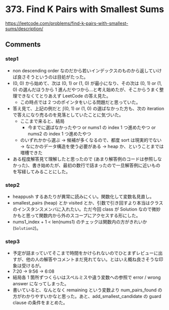 # 373. Find K Pairs with Smallest Sums

https://leetcode.com/problems/find-k-pairs-with-smallest-sums/description/

## Comments

### step1

*   non descending order なのだから若いインデックスのものから返していけば良さそうというのは目処がたった。
*   (0, 0) から始めて、次は (0, 1) or (1, 0) が最小になり、その次は (0, 1) or (1, 0) の選んだほうから 1 進んだやつから…と考え始めたが、そこからうまく整理できなくてとりあえず LeetCode の答え見た。
    *   この時点では 2 つのポインタをいじる問題だと思っていた。
*   答え見て、上記の例だと ∫(0, 1) or (1, 0) の選ばなかった方も、次の iteration で答えになり売るのを見落としていたことに気づいた。
    *   ここまで来ると、結局
        *   今までに選ばなかったやつ or nums1 の index 1 つ進めたやつ or nums2 の index 1 つ進めたやつ
    *   のいずれかから選ぶ -> 候補が多くなるので、都度 sort は現実的でない -> なにかのデータ構造を使う必要がある -> heap か、ということまでは増槽できた
*   ある程度解答見て理解したと思ったので (あまり解答例のコードは参照しなかった)、書き始めたが、最初の数行で詰まったので一旦解答例に近いものを写経してみることにした。

### step2

*   heappush するあたりが異常に読みにくい。関数化して変数名見直し。
*   smallest_pairs (heap) とか visited とか、引数で引き回すより本当はクラスのインスタンスメンバに入れたい。ただ今回 class が Solution なので微妙かもと思って関数内から外のスコープにアクセスする形にした。
*   nums1_index + 1 < len(nums1) のチェックは関数内の方がきれいか (`Solution2`)。

### step3

*   予定が詰まっていてそこまで時間をかけられないのでひとまずレビューに出すが、他の人の解答やコメントまだ見れてない。とはいえ概ね良さそうな印象は受けるが。
*   7:20 -> 9:56 -> 6:08
*   結局各 1 箇所ずつくらいはスペルミスや違う変数への参照で error / wrong answer になってしまった。
*   書いていると、なんとなく remaining という変数より num_pairs_found の方がわかりやすいかなと思った。あと、add_smallest_candidate の guard clause の条件をまとめた。
